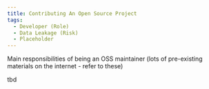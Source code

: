 ```yaml
---
title: Contributing An Open Source Project
tags: 
  - Developer (Role)
  - Data Leakage (Risk)
  - Placeholder
---
```


Main responsibilities of being an OSS maintainer (lots of pre-existing materials on the internet - refer to these)

tbd

